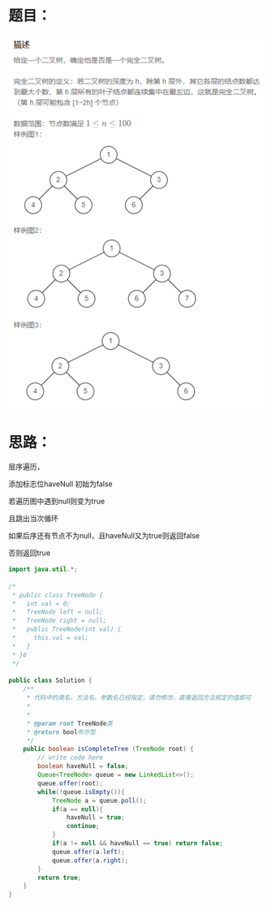 # 题目：

![](https://github.com/SaoDiSengA/forWork/blob/master/images/判断是不是完全二叉树.png)

# 思路：

层序遍历，

添加标志位haveNull 初始为false

若遍历图中遇到null则变为true

且跳出当次循环

如果后序还有节点不为null，且haveNull又为true则返回false

否则返回true

```java
import java.util.*;

/*
 * public class TreeNode {
 *   int val = 0;
 *   TreeNode left = null;
 *   TreeNode right = null;
 *   public TreeNode(int val) {
 *     this.val = val;
 *   }
 * }6
 */

public class Solution {
    /**
     * 代码中的类名、方法名、参数名已经指定，请勿修改，直接返回方法规定的值即可
     *
     * 
     * @param root TreeNode类 
     * @return bool布尔型
     */
    public boolean isCompleteTree (TreeNode root) {
        // write code here
        boolean haveNull = false;
        Queue<TreeNode> queue = new LinkedList<>();
        queue.offer(root);
        while(!queue.isEmpty()){
            TreeNode a = queue.poll();
            if(a == null){
                haveNull = true;
                continue;
            }
            if(a != null && haveNull == true) return false;
            queue.offer(a.left);
            queue.offer(a.right);
        }
        return true;
    }
}
```

